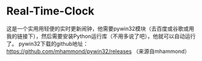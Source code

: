 # Real-Time-Clock
这是一个实用用轻便的实时更新闹钟，他需要pywin32模块（去百度或谷歌或用我的链接下），然后需要安装Python运行库（不用多说了吧），他就可以自动运行了。
pywin32下载的github地址：https://github.com/mhammond/pywin32/releases
（来源自mhammond）
